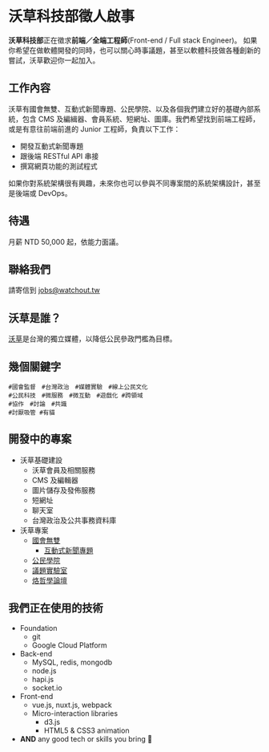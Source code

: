 # 沃草科技部徵人啟事

**沃草科技部**正在徵求**前端／全端工程師**(Front-end / Full stack Engineer)。
如果你希望在做軟體開發的同時，也可以關心時事議題，甚至以軟體科技做各種創新的嘗試，沃草歡迎你一起加入。

## 工作內容

沃草有國會無雙、互動式新聞專題、公民學院、以及各個我們建立好的基礎內部系統，包含 CMS 及編緝器、會員系統、短網址、圖庫。我們希望找到前端工程師，或是有意往前端前進的 Junior 工程師，負責以下工作：

- 開發互動式新聞專題
- 跟後端 RESTful API 串接
- 撰寫網頁功能的測試程式

如果你對系統架構很有興趣，未來你也可以參與不同專案間的系統架構設計，甚至是後端或 DevOps。

## 待遇

月薪 NTD 50,000 起，依能力面議。

## 聯絡我們

請寄信到 [jobs@watchout.tw](#)

## 沃草是誰？

[沃草](https://watchout.tw)是台灣的獨立媒體，以降低公民參政門檻為目標。

## 幾個關鍵字

```
#國會監督　#台灣政治　#媒體實驗　#線上公民文化
#公民科技　#微服務　#微互動　#遊戲化 #跨領域
#協作　#討論　#共識
#討厭吸管 #有貓
```

## 開發中的專案

- 沃草基礎建設
  - 沃草會員及相關服務
  - CMS 及編輯器
  - 圖片儲存及發佈服務
  - 短網址
  - 聊天室
  - 台灣政治及公共事務資料庫
- 沃草專案
  - [國會無雙](https://musou.watchout.tw)
      - [互動式新聞專題](https://musou.watchout.tw/projects/)
  - [公民學院](https://uc.watchout.tw/)
  - [議題實驗室](https://lab.watchout.tw)
  - [烙哲學論壇](https://citizenedu.tw/)

## 我們正在使用的技術

- Foundation
  - git
  - Google Cloud Platform
- Back-end
  - MySQL, redis, mongodb
  - node.js
  - hapi.js
  - socket.io
- Front-end
  - vue.js, nuxt.js, webpack
  - Micro-interaction libraries
    - d3.js
    - HTML5 & CSS3 animation
- **AND** any good tech or skills you bring 🖖
